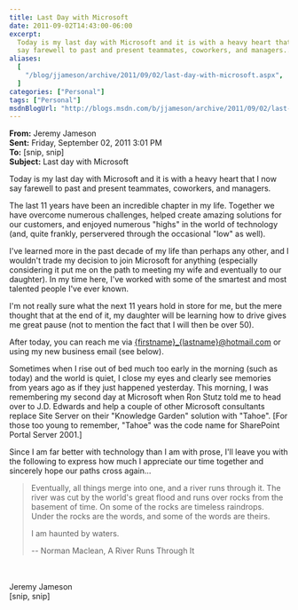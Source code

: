 ```yaml
---
title: Last Day with Microsoft
date: 2011-09-02T14:43:00-06:00
excerpt:
  Today is my last day with Microsoft and it is with a heavy heart that I now
  say farewell to past and present teammates, coworkers, and managers...
aliases:
  [
    "/blog/jjameson/archive/2011/09/02/last-day-with-microsoft.aspx",
  ]
categories: ["Personal"]
tags: ["Personal"]
msdnBlogUrl: "http://blogs.msdn.com/b/jjameson/archive/2011/09/02/last-day-with-microsoft.aspx"
---
```


**From:** Jeremy Jameson\
**Sent:** Friday, September 02, 2011 3:01 PM\
**To:** [snip, snip]\
**Subject:** Last day with Microsoft

Today is my last day with Microsoft and it is with a heavy heart that I now say
farewell to past and present teammates, coworkers, and managers.

The last 11 years have been an incredible chapter in my life. Together we have
overcome numerous challenges, helped create amazing solutions for our customers,
and enjoyed numerous "highs" in the world of technology (and, quite frankly,
perservered through the occasional "low" as well).

I've learned more in the past decade of my life than perhaps any other, and I
wouldn't trade my decision to join Microsoft for anything (especially
considering it put me on the path to meeting my wife and eventually to our
daughter). In my time here, I've worked with some of the smartest and most
talented people I've ever known.

I'm not really sure what the next 11 years hold in store for me, but the mere
thought that at the end of it, my daughter will be learning how to drive gives
me great pause (not to mention the fact that I will then be over 50).

After today, you can reach me via
[{firstname}\_{lastname}@hotmail.com](mailto:{firstname}_{lastname}@hotmail.com)
or using my new business email (see below).

Sometimes when I rise out of bed much too early in the morning (such as today)
and the world is quiet, I close my eyes and clearly see memories from years ago
as if they just happened yesterday. This morning, I was remembering my second
day at Microsoft when Ron Stutz told me to head over to J.D. Edwards and help a
couple of other Microsoft consultants replace Site Server on their "Knowledge
Garden" solution with "Tahoe". [For those too young to remember, "Tahoe" was the
code name for SharePoint Portal Server 2001.]

Since I am far better with technology than I am with prose, I'll leave you with
the following to express how much I appreciate our time together and sincerely
hope our paths cross again...

> Eventually, all things merge into one, and a river runs through it. The river
> was cut by the world's great flood and runs over rocks from the basement of
> time. On some of the rocks are timeless raindrops. Under the rocks are the
> words, and some of the words are theirs.
>
> I am haunted by waters.
>
> -- Norman Maclean, A River Runs Through It

\
\
Jeremy Jameson\
[snip, snip]
